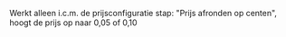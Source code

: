 Werkt alleen i.c.m. de prijsconfiguratie stap: "Prijs afronden op centen", hoogt de prijs op naar 0,05 of 0,10